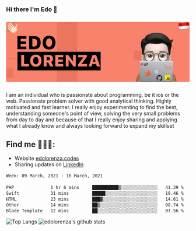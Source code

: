 ### Hi there  I'm Edo 👋


<img src="https://github.com/edolorenza/edolorenza/blob/master/Image/background.png" alt="banner edo lorenza">

I am an individual who is passionate about programming, be it ios or the web. Passionate problem solver with good analytical thinking. Highly motivated and fast learner. I really enjoy experimenting to find the best, understanding someone's point of view, solving the very small problems from day to day and because of that I really enjoy sharing and applying what I already know and always looking forward to expand my skillset 


## Find me 🕵🏻‍♂️:
- Website <a href="http://edolorenza.codes/">edolorenza.codes</a> 
- Sharing updates on <a href="https://www.linkedin.com/in/edo-lorenza/">LinkedIn</a> 


<!--START_SECTION:waka-->
```text
Week: 09 March, 2021 - 16 March, 2021

PHP              1 hr 6 mins     ██████████▒░░░░░░░░░░░░░░   41.39 % 
Swift            31 mins         █████░░░░░░░░░░░░░░░░░░░░   19.46 % 
HTML             23 mins         ███▓░░░░░░░░░░░░░░░░░░░░░   14.61 % 
Other            14 mins         ██▒░░░░░░░░░░░░░░░░░░░░░░   08.74 % 
Blade Template   12 mins         ██░░░░░░░░░░░░░░░░░░░░░░░   07.56 % 
```
<!--END_SECTION:waka-->

![Top Langs](https://github-readme-stats.vercel.app/api/top-langs/?username=edolorenza&layout=compact&count_private=true) ![edolorenza's github stats](https://github-readme-stats.vercel.app/api?username=edolorenza&show_icons=true&count_private=true)
<!--
**edolorenza/edolorenza** is a ✨ _special_ ✨ repository because its `README.md` (this file) appears on your GitHub profile.

Here are some ideas to get you started:

- 🔭 I’m currently working on ...
- 🌱 I’m currently learning ...
- 👯 I’m looking to collaborate on ...
- 🤔 I’m looking for help with ...
- 💬 Ask me about ...
- 📫 How to reach me: ...
- 😄 Pronouns: ...
- ⚡ Fun fact: ...
-->
